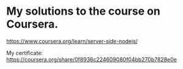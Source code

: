 # My solutions to the course on Coursera.
https://www.coursera.org/learn/server-side-nodejs/

My сertificate:
https://coursera.org/share/0f8936c224609080f04bb270b7828e0e
